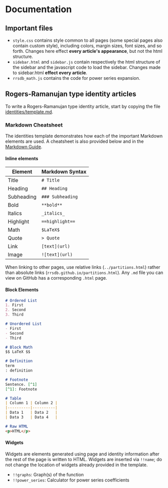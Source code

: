 # Documentation

## Important files

* ``style.css`` contains style common to all pages (some special pages also contain custom style), including colors, margin sizes, font sizes, and so forth. Changes here effect **every article's appearance**, but not the html structure.
* ``sidebar.html`` and ``sidebar.js`` contain respectively the html structure of the sidebar and the javascript code to load the sidebar. Changes made to sidebar.html **effect every article**.
* ``rrsdb_math.js`` contains the code for power series expansion.

## Rogers-Ramanujan type identity articles
To write a Rogers-Ramanujan type identity article, start by copying the file [identities/template.md](https://rrsdb.github.io/identities/template.md).

### Markdown Cheatsheet

The identities template demonstrates how each of the important Markdown elements are used. A cheatsheet is also provided below and in the [Markdown Guide](https://www.markdownguide.org/cheat-sheet/).

#### Inline elements

| Element    | Markdown Syntax  |
|------------|------------------|
| Title      | `# Title`        |
| Heading    | `## Heading`     |
| Subheading | `### Subheading` |
| Bold       | `**bold**`       |
| Italics    | `_italics_`      |
| Highlight  | `==highlight==`  |
| Math       | `$LaTeX$`        |
| Quote      | `> Quote`        |
| Link       | `[text](url)`    |
| Image      | `![text](url)`   |

When linking to other pages, use relative links (`../partitions.html`) rather than absolute links (`rrsdb.github.io/partitions.html`). Any `.md` file you can view on GitHub has a corresponding `.html` page.

#### Block Elements

```md
# Ordered List
1. First
2. Second
3. Third

# Unordered List
- First
- Second
- Third

# Block Math
$$ LaTeX $$

# Definition
term
: definition

# Footnote
Sentence. [^1]
[^1]: Footnote

# Table
| Column 1 | Column 2 |
|----------|----------|
| Data 1   | Data 2   |
| Data 3   | Data 4   |

# Raw HTML
<p>HTML</p>
```

#### Widgets

Widgets are elements generated using page and identity information after the rest of the page is written to HTML. Widgets are inserted via `!!name`; do not change the location of widgets already provided in the template.

- `!!graphs`: Graph(s) of the function
- `!!power_series`: Calculator for power series coefficients
